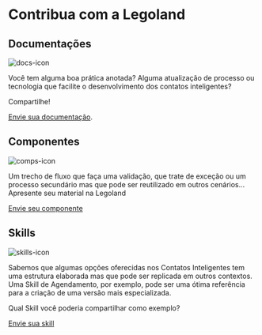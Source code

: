 # Contribua com a Legoland

## Documentações

![docs-icon](https://i.imgur.com/zH3ZMSkm.png)

Você tem alguma boa prática anotada? Alguma atualização de processo ou tecnologia que facilite o desenvolvimento dos contatos inteligentes?

Compartilhe!

[Envie sua documentação](https://form.asana.com/?k=3IZDGhCI3fhGUvr7O6uC-g&d=15292640478948).

## Componentes

![comps-icon](https://i.imgur.com/d0f7IE8m.png)

Um trecho de fluxo que faça uma validação, que trate de exceção ou um processo secundário mas que pode ser reutilizado em outros cenários... Apresente seu material na Legoland

[Envie seu componente](https://form.asana.com/?k=3IZDGhCI3fhGUvr7O6uC-g&d=15292640478948)

## Skills

![skills-icon](https://i.imgur.com/lNQNv9Im.png)

Sabemos que algumas opções oferecidas nos Contatos Inteligentes tem uma estrutura elaborada mas que pode ser replicada em outros contextos. Uma Skill de Agendamento, por exemplo, pode ser uma ótima referência para a criação de uma versão mais especializada.

Qual Skill você poderia compartilhar como exemplo?

[Envie sua skill](https://form.asana.com/?k=3IZDGhCI3fhGUvr7O6uC-g&d=15292640478948)
